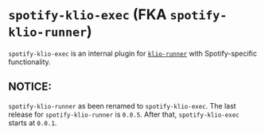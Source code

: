 # `spotify-klio-exec` (FKA `spotify-klio-runner`)

`spotify-klio-exec` is an internal plugin for [`klio-runner`](https://ghe.spotify.net/sigint/klio/tree/master/runner) with Spotify-specific functionality.


## NOTICE:

`spotify-klio-runner` as been renamed to `spotify-klio-exec`. The last release for `spotify-klio-runner` is `0.0.5`. After that, `spotify-klio-exec` starts at `0.0.1`.
